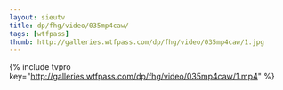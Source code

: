 ```yaml
--- 
layout: sieutv
title: dp/fhg/video/035mp4caw/
tags: [wtfpass]
thumb: http://galleries.wtfpass.com/dp/fhg/video/035mp4caw/1.jpg
---
```

{% include tvpro key="http://galleries.wtfpass.com/dp/fhg/video/035mp4caw/1.mp4" %} 
